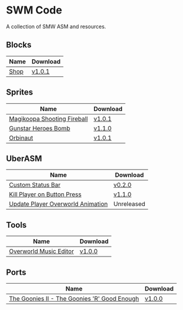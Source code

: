 # SWM Code

A collection of SMW ASM and resources.

## Blocks

| Name                  | Download                                                                                         |
| --------------------- | ------------------------------------------------------------------------------------------------ |
| [Shop](./blocks/shop) | [v1.0.1](https://github.com/zuccha/smw-code/releases/download/shop_block%2F1.0.1/shop-1.0.1.zip) |

## Sprites

| Name                                                        | Download                                                                                                                 |
| ----------------------------------------------------------- | ------------------------------------------------------------------------------------------------------------------------ |
| [Magikoopa Shooting Fireball](./sprites/magikoopa_fireball) | [v1.0.1](https://github.com/zuccha/smw-code/releases/download/magikoopa_fireball%2F1.0.1/magikoopa_fireball-1.0.1.zip)   |
| [Gunstar Heroes Bomb](./sprites/gunstar_heroes_bomb)        | [v1.1.0](https://github.com/zuccha/smw-code/releases/download/gunstar_heroes_bomb%2F1.1.0/gunstar_heroes_bomb-1.1.0.zip) |
| [Orbinaut](./sprites/orbinaut)                              | [v1.0.1](https://github.com/zuccha/smw-code/releases/download/orbinaut%2F1.0.1/orbinaut-1.0.1.zip)                       |

## UberASM

| Name                                                                              | Download                                                                                                                                 |
| --------------------------------------------------------------------------------- | ---------------------------------------------------------------------------------------------------------------------------------------- |
| [Custom Status Bar](./uber-asm/custom_status_bar)                                 | [v0.2.0](https://github.com/zuccha/smw-code/releases/download/custom_status_bar%2F0.2.0/custom_status_bar-0.2.0.zip)                     |
| [Kill Player on Button Press](./uber-asm/kill_player_on_button_press)             | [v1.1.0](https://github.com/zuccha/smw-code/releases/download/kill_player_on_button_press%2F1.1.0/kill_player_on_button_press-1.1.0.zip) |
| [Update Player Overworld Animation](./uber-asm/update_player_overworld_animation) | Unreleased                                                                                                                               |

## Tools

| Name                                                     | Download                                                                                                                              |
| -------------------------------------------------------- | ------------------------------------------------------------------------------------------------------------------------------------- |
| [Overworld Music Editor](./tools/overworld_music_editor) | [v1.0.0](https://github.com/zuccha/smw-code/releases/download/tool%2Foverworld_music_editor%2F1.0.0/overworld_music_editor-1.0.0.zip) |

## Ports

| Name                                                                                                                  | Download                                                                                                                                                   |
| --------------------------------------------------------------------------------------------------------------------- | ---------------------------------------------------------------------------------------------------------------------------------------------------------- |
| [The Goonies II - The Goonies 'R' Good Enough](./ports/The%20Goonies%20II%20-%20The%20Goonies%20'R'%20Good%20Enough/) | [v1.0.0](https://github.com/zuccha/smw-code/releases/download/port%2Fthe_goonies_r_good_enough%2F1.0.0/The_Goonies_II-The_Goonies_R_Good_Enough-1.0.0.zip) |
